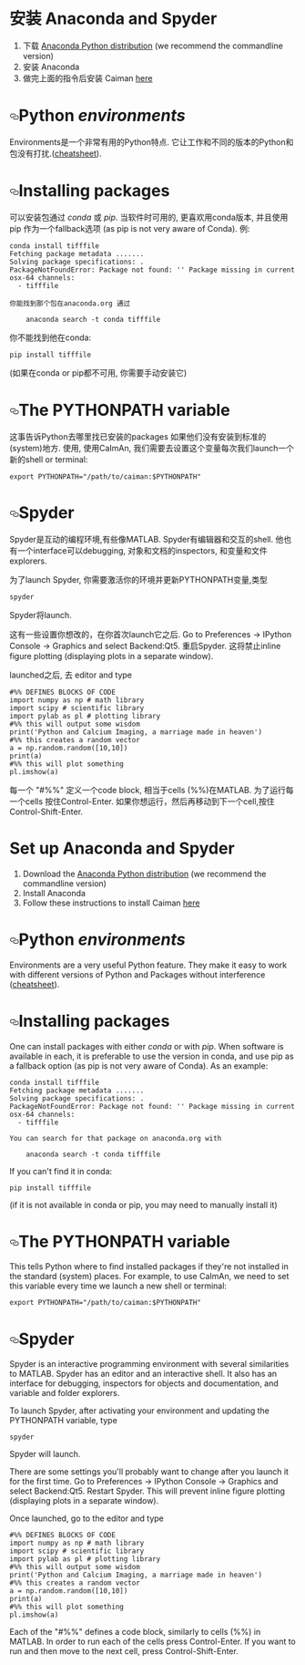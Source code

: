 # 安装 Anaconda and Spyder

1.  下载 [Anaconda Python distribution](https://www.continuum.io/downloads) (we recommend the commandline version)
2.  安装 Anaconda
3.  做完上面的指令后安装 Caiman [here](https://github.com/simonsfoundation/CaImAn#installation)

# [<svg aria-hidden="true" class="octicon octicon-link" height="16" version="1.1" viewBox="0 0 16 16" width="16"><path fill-rule="evenodd" d="M4 9h1v1H4c-1.5 0-3-1.69-3-3.5S2.55 3 4 3h4c1.45 0 3 1.69 3 3.5 0 1.41-.91 2.72-2 3.25V8.59c.58-.45 1-1.27 1-2.09C10 5.22 8.98 4 8 4H4c-.98 0-2 1.22-2 2.5S3 9 4 9zm9-3h-1v1h1c1 0 2 1.22 2 2.5S13.98 12 13 12H9c-.98 0-2-1.22-2-2.5 0-.83.42-1.64 1-2.09V6.25c-1.09.53-2 1.84-2 3.25C6 11.31 7.55 13 9 13h4c1.45 0 3-1.69 3-3.5S14.5 6 13 6z"></path></svg>](https://github.com/flatironinstitute/CaImAn/wiki/Setting-up-Python-and-getting-to-know-Spyder#python-environments)Python _environments_

Environments是一个非常有用的Python特点. 它让工作和不同的版本的Python和包没有打扰.([cheatsheet](https://uoa-eresearch.github.io/eresearch-cookbook/recipe/2014/11/20/conda/)).

# [<svg aria-hidden="true" class="octicon octicon-link" height="16" version="1.1" viewBox="0 0 16 16" width="16"><path fill-rule="evenodd" d="M4 9h1v1H4c-1.5 0-3-1.69-3-3.5S2.55 3 4 3h4c1.45 0 3 1.69 3 3.5 0 1.41-.91 2.72-2 3.25V8.59c.58-.45 1-1.27 1-2.09C10 5.22 8.98 4 8 4H4c-.98 0-2 1.22-2 2.5S3 9 4 9zm9-3h-1v1h1c1 0 2 1.22 2 2.5S13.98 12 13 12H9c-.98 0-2-1.22-2-2.5 0-.83.42-1.64 1-2.09V6.25c-1.09.53-2 1.84-2 3.25C6 11.31 7.55 13 9 13h4c1.45 0 3-1.69 3-3.5S14.5 6 13 6z"></path></svg>](https://github.com/flatironinstitute/CaImAn/wiki/Setting-up-Python-and-getting-to-know-Spyder#installing-packages)Installing packages

可以安装包通过 _conda_ 或 _pip_. 当软件时可用的, 更喜欢用conda版本, 并且使用 pip 作为一个fallback选项 (as pip is not very aware of Conda). 例:

```
conda install tifffile
Fetching package metadata .......
Solving package specifications: .
PackageNotFoundError: Package not found: '' Package missing in current osx-64 channels: 
  - tifffile

你能找到那个包在anaconda.org 通过

    anaconda search -t conda tifffile
```

你不能找到他在conda:

```
pip install tifffile
```

(如果在conda or pip都不可用, 你需要手动安装它)

# [<svg aria-hidden="true" class="octicon octicon-link" height="16" version="1.1" viewBox="0 0 16 16" width="16"><path fill-rule="evenodd" d="M4 9h1v1H4c-1.5 0-3-1.69-3-3.5S2.55 3 4 3h4c1.45 0 3 1.69 3 3.5 0 1.41-.91 2.72-2 3.25V8.59c.58-.45 1-1.27 1-2.09C10 5.22 8.98 4 8 4H4c-.98 0-2 1.22-2 2.5S3 9 4 9zm9-3h-1v1h1c1 0 2 1.22 2 2.5S13.98 12 13 12H9c-.98 0-2-1.22-2-2.5 0-.83.42-1.64 1-2.09V6.25c-1.09.53-2 1.84-2 3.25C6 11.31 7.55 13 9 13h4c1.45 0 3-1.69 3-3.5S14.5 6 13 6z"></path></svg>](https://github.com/flatironinstitute/CaImAn/wiki/Setting-up-Python-and-getting-to-know-Spyder#the-pythonpath-variable)The PYTHONPATH variable

这事告诉Python去哪里找已安装的packages 如果他们没有安装到标准的(system)地方.
使用, 使用CaImAn, 我们需要去设置这个变量每次我们launch一个新的shell or terminal:

```
export PYTHONPATH="/path/to/caiman:$PYTHONPATH"
```

# [<svg aria-hidden="true" class="octicon octicon-link" height="16" version="1.1" viewBox="0 0 16 16" width="16"><path fill-rule="evenodd" d="M4 9h1v1H4c-1.5 0-3-1.69-3-3.5S2.55 3 4 3h4c1.45 0 3 1.69 3 3.5 0 1.41-.91 2.72-2 3.25V8.59c.58-.45 1-1.27 1-2.09C10 5.22 8.98 4 8 4H4c-.98 0-2 1.22-2 2.5S3 9 4 9zm9-3h-1v1h1c1 0 2 1.22 2 2.5S13.98 12 13 12H9c-.98 0-2-1.22-2-2.5 0-.83.42-1.64 1-2.09V6.25c-1.09.53-2 1.84-2 3.25C6 11.31 7.55 13 9 13h4c1.45 0 3-1.69 3-3.5S14.5 6 13 6z"></path></svg>](https://github.com/flatironinstitute/CaImAn/wiki/Setting-up-Python-and-getting-to-know-Spyder#spyder)Spyder

Spyder是互动的编程环境,有些像MATLAB. Spyder有编辑器和交互的shell. 他也有一个interface可以debugging, 对象和文档的inspectors, 和变量和文件explorers.

为了launch Spyder, 你需要激活你的环境并更新PYTHONPATH变量,类型

```
spyder
```

Spyder将launch.

这有一些设置你想改的，在你首次launch它之后.
Go to Preferences -> IPython Console -> Graphics and select Backend:Qt5. 重启Spyder. 这将禁止inline figure plotting (displaying plots in a separate window).

launched之后, 去 editor and type

```
#%% DEFINES BLOCKS OF CODE
import numpy as np # math library
import scipy # scientific library
import pylab as pl # plotting library
#%% this will output some wisdom
print('Python and Calcium Imaging, a marriage made in heaven')
#%% this creates a random vector
a = np.random.random([10,10])
print(a)
#%% this will plot something
pl.imshow(a)

```

每一个 "#%%" 定义一个code block, 相当于cells (%%)在MATLAB. 为了运行每一个cells 按住Control-Enter. 如果你想运行，然后再移动到下一个cell,按住 Control-Shift-Enter.

# Set up Anaconda and Spyder

1.  Download the [Anaconda Python distribution](https://www.continuum.io/downloads) (we recommend the commandline version)
2.  Install Anaconda
3.  Follow these instructions to install Caiman [here](https://github.com/simonsfoundation/CaImAn#installation)

# [<svg aria-hidden="true" class="octicon octicon-link" height="16" version="1.1" viewBox="0 0 16 16" width="16"><path fill-rule="evenodd" d="M4 9h1v1H4c-1.5 0-3-1.69-3-3.5S2.55 3 4 3h4c1.45 0 3 1.69 3 3.5 0 1.41-.91 2.72-2 3.25V8.59c.58-.45 1-1.27 1-2.09C10 5.22 8.98 4 8 4H4c-.98 0-2 1.22-2 2.5S3 9 4 9zm9-3h-1v1h1c1 0 2 1.22 2 2.5S13.98 12 13 12H9c-.98 0-2-1.22-2-2.5 0-.83.42-1.64 1-2.09V6.25c-1.09.53-2 1.84-2 3.25C6 11.31 7.55 13 9 13h4c1.45 0 3-1.69 3-3.5S14.5 6 13 6z"></path></svg>](https://github.com/flatironinstitute/CaImAn/wiki/Setting-up-Python-and-getting-to-know-Spyder#python-environments)Python _environments_

Environments are a very useful Python feature. They make it easy to work with different versions of Python and Packages without interference ([cheatsheet](https://uoa-eresearch.github.io/eresearch-cookbook/recipe/2014/11/20/conda/)).

# [<svg aria-hidden="true" class="octicon octicon-link" height="16" version="1.1" viewBox="0 0 16 16" width="16"><path fill-rule="evenodd" d="M4 9h1v1H4c-1.5 0-3-1.69-3-3.5S2.55 3 4 3h4c1.45 0 3 1.69 3 3.5 0 1.41-.91 2.72-2 3.25V8.59c.58-.45 1-1.27 1-2.09C10 5.22 8.98 4 8 4H4c-.98 0-2 1.22-2 2.5S3 9 4 9zm9-3h-1v1h1c1 0 2 1.22 2 2.5S13.98 12 13 12H9c-.98 0-2-1.22-2-2.5 0-.83.42-1.64 1-2.09V6.25c-1.09.53-2 1.84-2 3.25C6 11.31 7.55 13 9 13h4c1.45 0 3-1.69 3-3.5S14.5 6 13 6z"></path></svg>](https://github.com/flatironinstitute/CaImAn/wiki/Setting-up-Python-and-getting-to-know-Spyder#installing-packages)Installing packages

One can install packages with either _conda_ or with _pip_. When software is available in each, it is preferable to use the version in conda, and use pip as a fallback option (as pip is not very aware of Conda). As an example:

```
conda install tifffile
Fetching package metadata .......
Solving package specifications: .
PackageNotFoundError: Package not found: '' Package missing in current osx-64 channels: 
  - tifffile

You can search for that package on anaconda.org with

    anaconda search -t conda tifffile
```

If you can't find it in conda:

```
pip install tifffile
```

(if it is not available in conda or pip, you may need to manually install it)

# [<svg aria-hidden="true" class="octicon octicon-link" height="16" version="1.1" viewBox="0 0 16 16" width="16"><path fill-rule="evenodd" d="M4 9h1v1H4c-1.5 0-3-1.69-3-3.5S2.55 3 4 3h4c1.45 0 3 1.69 3 3.5 0 1.41-.91 2.72-2 3.25V8.59c.58-.45 1-1.27 1-2.09C10 5.22 8.98 4 8 4H4c-.98 0-2 1.22-2 2.5S3 9 4 9zm9-3h-1v1h1c1 0 2 1.22 2 2.5S13.98 12 13 12H9c-.98 0-2-1.22-2-2.5 0-.83.42-1.64 1-2.09V6.25c-1.09.53-2 1.84-2 3.25C6 11.31 7.55 13 9 13h4c1.45 0 3-1.69 3-3.5S14.5 6 13 6z"></path></svg>](https://github.com/flatironinstitute/CaImAn/wiki/Setting-up-Python-and-getting-to-know-Spyder#the-pythonpath-variable)The PYTHONPATH variable

This tells Python where to find installed packages if they're not installed in the standard (system) places.
For example, to use CaImAn, we need to set this variable every time we launch a new shell or terminal:

```
export PYTHONPATH="/path/to/caiman:$PYTHONPATH"
```

# [<svg aria-hidden="true" class="octicon octicon-link" height="16" version="1.1" viewBox="0 0 16 16" width="16"><path fill-rule="evenodd" d="M4 9h1v1H4c-1.5 0-3-1.69-3-3.5S2.55 3 4 3h4c1.45 0 3 1.69 3 3.5 0 1.41-.91 2.72-2 3.25V8.59c.58-.45 1-1.27 1-2.09C10 5.22 8.98 4 8 4H4c-.98 0-2 1.22-2 2.5S3 9 4 9zm9-3h-1v1h1c1 0 2 1.22 2 2.5S13.98 12 13 12H9c-.98 0-2-1.22-2-2.5 0-.83.42-1.64 1-2.09V6.25c-1.09.53-2 1.84-2 3.25C6 11.31 7.55 13 9 13h4c1.45 0 3-1.69 3-3.5S14.5 6 13 6z"></path></svg>](https://github.com/flatironinstitute/CaImAn/wiki/Setting-up-Python-and-getting-to-know-Spyder#spyder)Spyder

Spyder is an interactive programming environment with several similarities to MATLAB. Spyder has an editor and an interactive shell. It also has an interface for debugging, inspectors for objects and documentation, and variable and folder explorers.

To launch Spyder, after activating your environment and updating the PYTHONPATH variable, type

```
spyder
```

Spyder will launch.

There are some settings you'll probably want to change after you launch it for the first time.
Go to Preferences -> IPython Console -> Graphics and select Backend:Qt5. Restart Spyder. This will prevent inline figure plotting (displaying plots in a separate window).

Once launched, go to the editor and type

```
#%% DEFINES BLOCKS OF CODE
import numpy as np # math library
import scipy # scientific library
import pylab as pl # plotting library
#%% this will output some wisdom
print('Python and Calcium Imaging, a marriage made in heaven')
#%% this creates a random vector
a = np.random.random([10,10])
print(a)
#%% this will plot something
pl.imshow(a)

```

Each of the "#%%" defines a code block, similarly to cells (%%) in MATLAB. In order to run each of the cells press Control-Enter. If you want to run and then move to the next cell, press Control-Shift-Enter.
